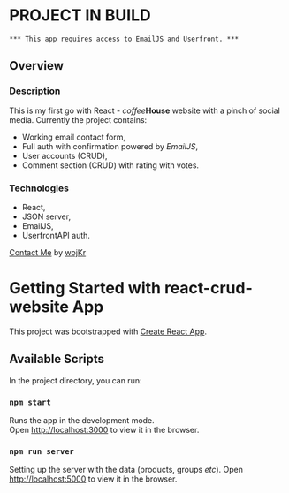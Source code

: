# PROJECT IN BUILD 
    *** This app requires access to EmailJS and Userfront. ***

## Overview
### Description
This is my first go with React - _coffee_**House** website with a pinch of social media.
Currently the project contains: 
* Working email contact form,
* Full auth with confirmation powered by _EmailJS_,
* User accounts (CRUD),
* Comment section (CRUD) with rating with votes. 

### Technologies
* React, 
* JSON server, 
* EmailJS, 
* UserfrontAPI auth.

[Contact Me](mailto:test.wojkr@gmail.com?subject=[GitHub]%20React%20Crud%20Website)
by [wojKr](https://github.com/wojkr)

# Getting Started with react-crud-website App

This project was bootstrapped with [Create React App](https://github.com/facebook/create-react-app).

## Available Scripts

In the project directory, you can run:

### `npm start`
Runs the app in the development mode.\
Open [http://localhost:3000](http://localhost:3000) to view it in the browser.

### `npm run server`
Setting up the server with the data (products, groups _etc_). 
Open [http://localhost:5000](http://localhost:5000) to view it in the browser.
